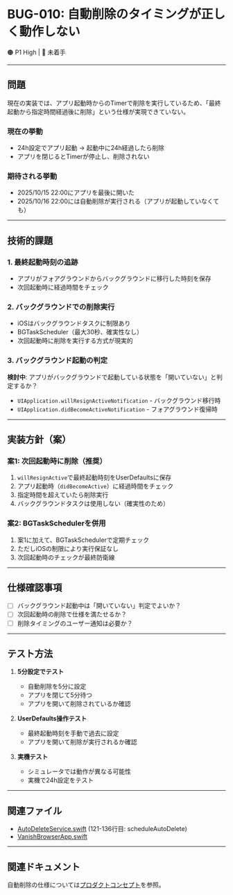 # BUG-010: 自動削除のタイミングが正しく動作しない

🟠 P1 High | 📝 未着手

---

## 問題

現在の実装では、アプリ起動時からのTimerで削除を実行しているため、「最終起動から指定時間経過後に削除」という仕様が実現できていない。

### 現在の挙動
- 24h設定でアプリ起動 → 起動中に24h経過したら削除
- アプリを閉じるとTimerが停止し、削除されない

### 期待される挙動
- 2025/10/15 22:00にアプリを最後に開いた
- 2025/10/16 22:00には自動削除が実行される（アプリが起動していなくても）

---

## 技術的課題

### 1. 最終起動時刻の追跡
- アプリがフォアグラウンドからバックグラウンドに移行した時刻を保存
- 次回起動時に経過時間をチェック

### 2. バックグラウンドでの削除実行
- iOSはバックグラウンドタスクに制限あり
- BGTaskScheduler（最大30秒、確実性なし）
- 次回起動時に削除を実行する方式が現実的

### 3. バックグラウンド起動の判定
**検討中**: アプリがバックグラウンドで起動している状態を「開いていない」と判定するか？
- `UIApplication.willResignActiveNotification` - バックグラウンド移行時
- `UIApplication.didBecomeActiveNotification` - フォアグラウンド復帰時

---

## 実装方針（案）

### 案1: 次回起動時に削除（推奨）
1. `willResignActive`で最終起動時刻をUserDefaultsに保存
2. アプリ起動時（`didBecomeActive`）に経過時間をチェック
3. 指定時間を超えていたら削除実行
4. バックグラウンドタスクは使用しない（確実性のため）

### 案2: BGTaskSchedulerを併用
1. 案1に加えて、BGTaskSchedulerで定期チェック
2. ただしiOSの制限により実行保証なし
3. 次回起動時のチェックが最終防衛線

---

## 仕様確認事項

- [ ] バックグラウンド起動中は「開いていない」判定でよいか？
- [ ] 次回起動時の削除で仕様を満たせるか？
- [ ] 削除タイミングのユーザー通知は必要か？

---

## テスト方法

1. **5分設定でテスト**
   - 自動削除を5分に設定
   - アプリを閉じて5分待つ
   - アプリを開いて削除されているか確認

2. **UserDefaults操作テスト**
   - 最終起動時刻を手動で過去に設定
   - アプリを開いて削除が実行されるか確認

3. **実機テスト**
   - シミュレータでは動作が異なる可能性
   - 実機で24h設定をテスト

---

## 関連ファイル

- [AutoDeleteService.swift](../../VanishBrowser/VanishBrowser/Services/AutoDeleteService.swift) (121-136行目: scheduleAutoDelete)
- [VanishBrowserApp.swift](../../VanishBrowser/VanishBrowser/VanishBrowserApp.swift)

---

## 関連ドキュメント

自動削除の仕様については[プロダクトコンセプト](../02-product/product-concept.md#自動削除機能)を参照。
